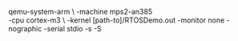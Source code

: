 qemu-system-arm \ 
-machine mps2-an385 \
-cpu cortex-m3 \ 
-kernel [path-to]/RTOSDemo.out -monitor none -nographic -serial stdio -s -S
